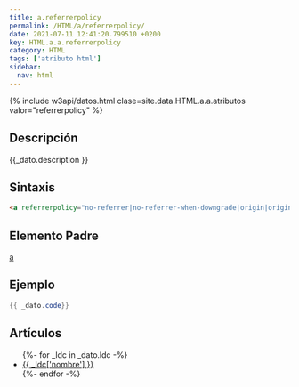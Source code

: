 ```yaml
---
title: a.referrerpolicy
permalink: /HTML/a/referrerpolicy/
date: 2021-07-11 12:41:20.799510 +0200
key: HTML.a.a.referrerpolicy
category: HTML
tags: ['atributo html']
sidebar: 
  nav: html
---
```


{% include w3api/datos.html clase=site.data.HTML.a.a.atributos valor="referrerpolicy" %}

## Descripción
{{_dato.description }}

## Sintaxis
~~~html
<a referrerpolicy="no-referrer|no-referrer-when-downgrade|origin|origin-when-cross-origin|same-origin|strict-origin-when-cross-origin|unsafe-url">Elemento Enlazado</a>
~~~

## Elemento Padre
[a](/HTML/a/)

## Ejemplo
~~~java
{{ _dato.code}}
~~~

## Artículos
<ul>
{%- for _ldc in _dato.ldc -%}
   <li>
       <a href="{{_ldc['url'] }}">{{ _ldc['nombre'] }}</a>
   </li>
{%- endfor -%}
</ul>
